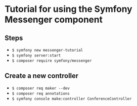 # Tutorial for using the Symfony Messenger component

## Steps

- `$ symfony new messenger-tutorial`
- `$ symfony server:start`
- `$ composer require symfony/messenger`

## Create a new controller

- `$ composer req maker --dev`
- `$ composer req annotations`
- `$ symfony console make:controller ConferenceController`